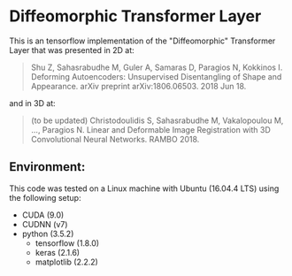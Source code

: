 # Diffeomorphic Transformer Layer

This is an tensorflow implementation of the "Diffeomorphic" Transformer Layer that was presented in 2D at:

> Shu Z, Sahasrabudhe M, Guler A, Samaras D, Paragios N, Kokkinos I. Deforming Autoencoders: Unsupervised Disentangling of Shape and Appearance. arXiv preprint arXiv:1806.06503. 2018 Jun 18.

and in 3D at:

> (to be updated) Christodoulidis S, Sahasrabudhe M, Vakalopoulou M, ..., Paragios N. Linear and Deformable Image Registration with 3D Convolutional Neural Networks. RAMBO 2018.

## Environment:

This code was tested on a Linux machine with Ubuntu (16.04.4 LTS) using the following setup:

- CUDA (9.0)
- CUDNN (v7)
- python (3.5.2)
    * tensorflow (1.8.0)
    * keras (2.1.6)
    * matplotlib (2.2.2)
